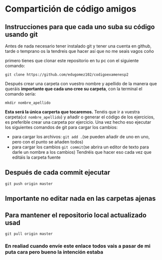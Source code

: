 # Compartición de código amigos

## Instrucciones para que cada uno suba su código usando git

Antes de nada necesario tener instalado git y tener una cuenta en github,  tarde o temprano os la tendreis que hacer así que no me seais vagos coño

primero tienes que clonar este repositorio en tu pc con el siguiente comando:

    git clone https://github.com/edugomez102/codigoexamenesp2
Después crear una carpeta con vuestro nombre y apellido de la manera que queráis **importante que cada uno cree su carpeta**, con la terminal el comando sería:

    mkdir nombre_apellido

**Esta será la única carperta que tocaremos.**
Tenéis que ir a vuestra carpeta(`cd nombre_apellido`) y añadir o generar el código de los ejercicios, es preferible crear una carpeta por ejercicio.
Una vez hecho eso ejecutar los siguientes comandos de git para cargar los cambios:
* para cargar los archivos: `git add .`(se pueden añadir de uno en uno, pero con el punto se añaden todos)
* para cargar los cambios `git commit`(se abrira un editor de texto para darle un nombre a los cambios)
Tendréis que hacer eso cada vez que editáis la carpeta fuente
## Después de cada commit ejecutar

    git push origin master 
    
## Importante no editar nada en las carpetas ajenas

## Para mantener el repositorio local actualizado usad
    git pull origin master

### En realiad cuando envíe este enlace todos vais a pasar de mi puta cara pero bueno la intención estaba
    

